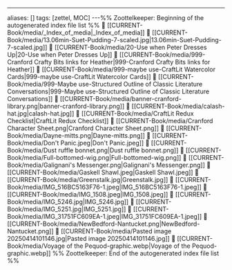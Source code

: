 ---
aliases: []
tags: [zettel, MOC]
---%% Zoottelkeeper: Beginning of the autogenerated index file list  %%
📄 [[CURRENT-Book/media/_Index_of_media|_Index_of_media]]
📄 [[CURRENT-Book/media/13.06min-Suet-Pudding-7-scaled.jpg|13.06min-Suet-Pudding-7-scaled.jpg]]
📄 [[CURRENT-Book/media/20-Use when Peter Dresses Up|20-Use when Peter Dresses Up]]
📄 [[CURRENT-Book/media/999-Cranford Crafty Bits links for Heather|999-Cranford Crafty Bits links for Heather]]
📄 [[CURRENT-Book/media/999-maybe use-CraftLit Watercolor Cards|999-maybe use-CraftLit Watercolor Cards]]
📄 [[CURRENT-Book/media/999-Maybe use-Structured Outline of Classic Literature Conversations|999-Maybe use-Structured Outline of Classic Literature Conversations]]
📄 [[CURRENT-Book/media/banner-cranford-library.png|banner-cranford-library.png]]
📄 [[CURRENT-Book/media/calash-hat.jpg|calash-hat.jpg]]
📄 [[CURRENT-Book/media/CraftLit Redux Checklist|CraftLit Redux Checklist]]
📄 [[CURRENT-Book/media/Cranford Character Sheet.png|Cranford Character Sheet.png]]
📄 [[CURRENT-Book/media/Dayne-mitts.png|Dayne-mitts.png]]
📄 [[CURRENT-Book/media/Don't Panic.jpeg|Don't Panic.jpeg]]
📄 [[CURRENT-Book/media/Dust ruffle bonnet.png|Dust ruffle bonnet.png]]
📄 [[CURRENT-Book/media/Full-bottomed-wig.png|Full-bottomed-wig.png]]
📄 [[CURRENT-Book/media/Galignani's Messenger.png|Galignani's Messenger.png]]
📄 [[CURRENT-Book/media/Gaskell Shawl.jpeg|Gaskell Shawl.jpeg]]
📄 [[CURRENT-Book/media/Greenstalk.jpg|Greenstalk.jpg]]
📄 [[CURRENT-Book/media/IMG_516BC5163F76-1.jpeg|IMG_516BC5163F76-1.jpeg]]
📄 [[CURRENT-Book/media/IMG_1508.jpeg|IMG_1508.jpeg]]
📄 [[CURRENT-Book/media/IMG_5246.jpg|IMG_5246.jpg]]
📄 [[CURRENT-Book/media/IMG_5251.jpg|IMG_5251.jpg]]
📄 [[CURRENT-Book/media/IMG_31751FC609EA-1.jpeg|IMG_31751FC609EA-1.jpeg]]
📄 [[CURRENT-Book/media/NewBedford-Nantucket.png|NewBedford-Nantucket.png]]
📄 [[CURRENT-Book/media/Pasted image 20250414101146.jpg|Pasted image 20250414101146.jpg]]
📄 [[CURRENT-Book/media/Voyage of the Pequod-graphic.webp|Voyage of the Pequod-graphic.webp]]
%% Zoottelkeeper: End of the autogenerated index file list  %%
